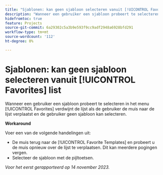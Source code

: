 ```yaml
---
title: "Sjablonen: kan geen sjabloon selecteren vanuit [!UICONTROL Favorites] list"
description: "Wanneer een gebruiker een sjabloon probeert te selecteren in het menu [!UICONTROL Favorites] verdwijnt de lijst als de gebruiker de muis naar de lijst verplaatst en de gebruiker geen sjabloon kan selecteren."
hidefromtoc: true
feature: Projects
source-git-commit: 6a29302c5a3b9e593f9cc9adf2948a6928bfd291
workflow-type: tm+mt
source-wordcount: '112'
ht-degree: 0%

---
```



# Sjablonen: kan geen sjabloon selecteren vanuit [!UICONTROL Favorites] list

Wanneer een gebruiker een sjabloon probeert te selecteren in het menu [!UICONTROL Favorites] verdwijnt de lijst als de gebruiker de muis naar de lijst verplaatst en de gebruiker geen sjabloon kan selecteren.

**Workaround**

Voer een van de volgende handelingen uit:

* De muis terug naar de [!UICONTROL Favorite Templates] en probeert u de muis opnieuw over de lijst te verplaatsen. Dit kan meerdere pogingen vergen.
* Selecteer de sjabloon met de pijltoetsen.

_Voor het eerst gerapporteerd op 14 november 2023._
